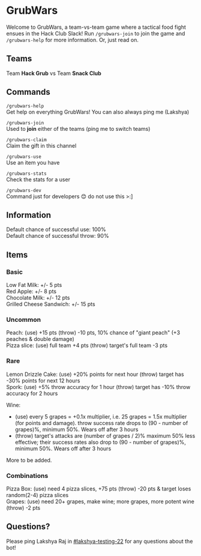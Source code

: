 # GrubWars

Welcome to GrubWars, a team-vs-team game where a tactical food fight ensues in the Hack Club Slack! Run `/grubwars-join` to join the game and `/grubwars-help` for more information. Or, just read on.

## Teams

Team **Hack Grub** vs Team **Snack Club**

## Commands

`/grubwars-help` <br>
Get help on everything GrubWars! You can also always ping me (Lakshya)

`/grubwars-join` <br>
Used to **join** either of the teams (ping me to switch teams)

`/grubwars-claim` <br>
Claim the gift in this channel

`/grubwars-use` <br>
Use an item you have

<!--
`/grubwars-give` <br>
Give an item you have to someone else

`/grubwars-shop` <br>
Open the shop to buy stuff with lunch money
-->

`/grubwars-stats` <br>
Check the stats for a user

<!--
`/grubwars-leaderboard` <br>
See the current leaderboard!
-->

`/grubwars-dev` <br>
Command just for developers 😊 do not use this >:]

## Information

Default chance of successful use: 100% <br>
Default chance of successful throw: 90%

<!--
Items that can be confiscated: Wine, Citation

Notes:
- Wine can only be made by using Grapes (the cafeteria obviously doesn't sell it, lol)
- Curses can only be bought in the secret shop and have 100% success rate
-->

## Items

### Basic

Low Fat Milk: +/- 5 pts <br>
Red Apple: +/- 8 pts <br>
Chocolate Milk: +/- 12 pts <br>
Grilled Cheese Sandwich: +/- 15 pts <br>

### Uncommon

Peach: (use) +15 pts (throw) -10 pts, 10% chance of "giant peach" (+3 peaches & double damage) <br>
Pizza slice: (use) full team +4 pts (throw) target's full team -3 pts <br>

### Rare

Lemon Drizzle Cake: (use) +20% points for next hour (throw) target has -30% points for next 12 hours <br>
Spork: (use) +5% throw accuracy for 1 hour (throw) target has -10% throw accuracy for 2 hours <br>

Wine:
- (use) every 5 grapes = +0.1x multiplier, i.e. 25 grapes = 1.5x multiplier (for points and damage). throw success rate drops to (90 - number of grapes)%, minimum 50%. Wears off after 3 hours <br>
- (throw) target's attacks are (number of grapes / 2)% maximum 50% less effective; their success rates also drop to (90 - number of grapes)%, minimum 50%. Wears off after 3 hours <br>

More to be added.

### Combinations

Pizza Box: (use) need 4 pizza slices, +75 pts (throw) -20 pts & target loses random(2-4) pizza slices <br>
Grapes: (use) need 20+ grapes, make wine; more grapes, more potent wine (throw) -2 pts <br>
<!--
Bullying Power: (use/throw) if 3 people use this towards the same target, that target's inventory & lunch money is stolen and redistributed between the bullies <br>

### Spells

Curse of Starvation: (use/throw) target loses points each hour until they **use** an item. Useful if a player stockpiles points and then goes offline <br>
Boon of Immunity: (use/throw) target is immune to **all** effects for 30 minutes. This includes positive effects! <br>
Curse of Isolation: (use/throw) target cannot share or cooperate with anyone for 12 hours. This includes giving items, combination attacks like Bully, etc. This can be countered with a Boon of Immunity! <br>
Boon of Giving: (use/throw) full team has +10% point bonus for 45 minutes <br>
Curse of Confiscation:
- (use) **everyone** is searched (including your own team), items have 40% chance of being confiscated <br>
- (throw) target is searched, items have 70% chance of being confiscated <br>

### School Staff

Trash Grabber: (use) +50 pts (throw) take 1 item of choice from target <br>
Citation: (use/throw) target's attack has 10% chance of backfiring, only then does this citation expire <br>

### Misc

"Slacker, Snacker, & Attacker!": can be received randomly after playing for at least 1 week. Has no effect in game, but is a cool title to have! :] <br>

### Shop

?
-->

## Questions?

Please ping Lakshya Raj in [#lakshya-testing-22](https://hackclub.slack.com/archives/C091UF79VDM) for any questions about the bot!
